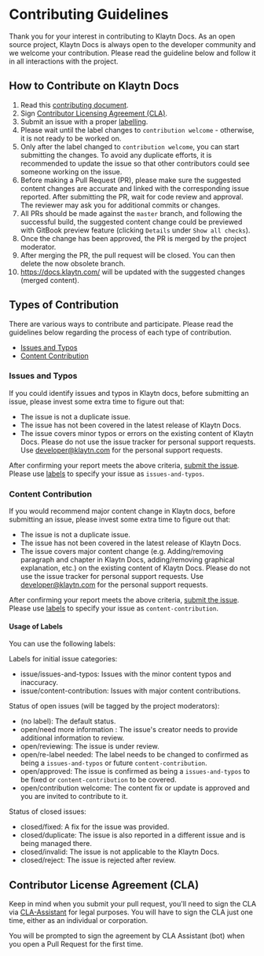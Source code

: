 # Contributing Guidelines

Thank you for your interest in contributing to Klaytn Docs. As an open source project, Klaytn Docs is always open to the developer community and we welcome your contribution. Please read the guideline below and follow it in all interactions with the project.

## How to Contribute on Klaytn Docs

1. Read this [contributing document](./CONTRIBUTING.md).
2. Sign [Contributor Licensing Agreement (CLA)](#contributor-license-agreement-cla).
3. Submit an issue with a proper [labelling](#usage-of-labels).
4. Please wait until the label changes to `contribution welcome` - otherwise, it is not ready to be worked on.
5. Only after the label changed to `contribution welcome`, you can start submitting the changes. To avoid any duplicate efforts, it is recommended to update the issue so that other contributors could see someone working on the issue.
6. Before making a Pull Request (PR), please make sure the suggested content changes are accurate and linked with the corresponding issue reported. After submitting the PR, wait for code review and approval. The reviewer may ask you for additional commits or changes.
7. All PRs should be made against the `master` branch, and following the successful build, the suggested content change could be previewed with GitBook preview feature (clicking `Details` under `Show all checks`).
8. Once the change has been approved, the PR is merged by the project moderator.
9. After merging the PR, the pull request will be closed. You can then delete the now obsolete branch.
10. https://docs.klaytn.com/ will be updated with the suggested changes (merged content).

## Types of Contribution
There are various ways to contribute and participate. Please read the guidelines below regarding the process of each type of contribution.

-   [Issues and Typos](#issues-and-typos)
-   [Content Contribution](#content-contribution)

### Issues and Typos

If you could identify issues and typos in Klaytn docs, before submitting an issue, please invest some extra time to figure out that:

- The issue is not a duplicate issue.
- The issue has not been covered in the latest release of Klaytn Docs.
- The issue covers minor typos or errors on the existing content of Klaytn Docs.
Please do not use the issue tracker for personal support requests. Use developer@klaytn.com for the personal support requests.

After confirming your report meets the above criteria, [submit the issue](https://github.com/klaytn/klaytn-docs/issues). Please use [labels](#usage-of-labels) to specify your issue as `issues-and-typos`.

### Content Contribution

If you would recommend major content change in Klaytn docs, before submitting an issue, please invest some extra time to figure out that:

- The issue is not a duplicate issue.
- The issue has not been covered in the latest release of Klaytn Docs.
- The issue covers major content change (e.g. Adding/removing paragraph and chapter in Klaytn Docs, adding/removing graphical explanation, etc.) on the existing content of Klaytn Docs.
Please do not use the issue tracker for personal support requests. Use developer@klaytn.com for the personal support requests.

After confirming your report meets the above criteria, [submit the issue](https://github.com/klaytn/klaytn-docs/issues). Please use [labels](#usage-of-labels) to specify your issue as `content-contribution`.

#### Usage of Labels

You can use the following labels:

Labels for initial issue categories:

- issue/issues-and-typos: Issues with the minor content typos and inaccuracy.
- issue/content-contribution: Issues with major content contributions.

Status of open issues (will be tagged by the project moderators):

- (no label): The default status.
- open/need more information : The issue's creator needs to provide additional information to review.
- open/reviewing: The issue is under review.
- open/re-label needed: The label needs to be changed to confirmed as being a `issues-and-typos` or future `content-contribution`.
- open/approved: The issue is confirmed as being a `issues-and-typos` to be fixed or `content-contribution` to be covered.
- open/contribution welcome: The content fix or update is approved and you are invited to contribute to it.

Status of closed issues:

- closed/fixed: A fix for the issue was provided.
- closed/duplicate: The issue is also reported in a different issue and is being managed there.
- closed/invalid: The issue is not applicable to the Klaytn Docs.
- closed/reject: The issue is rejected after review.

## Contributor License Agreement (CLA)

Keep in mind when you submit your pull request, you'll need to sign the CLA via [CLA-Assistant](https://cla-assistant.io/klaytn/klaytn-docs) for legal purposes. You will have to sign the CLA just one time, either as an individual or corporation.

You will be prompted to sign the agreement by CLA Assistant (bot) when you open a Pull Request for the first time.

